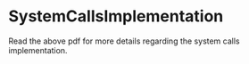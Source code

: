 # SystemCallsImplementation

Read the above pdf for more details regarding the system calls implementation.
